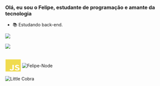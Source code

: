 ### Olá, eu sou o Felipe, estudante de programação e amante da tecnologia

- 📚 Estudando back-end.




<div> 
<picture>
<source 
  srcset="https://github-readme-stats.vercel.app/api?username=Fel1peLima&show_icons=true&theme=dark"
  media="(prefers-color-scheme: dark)"
/>
<source
  srcset="https://github-readme-stats.vercel.app/api?username=Fel1peLima&show_icons=true"
  media="(prefers-color-scheme: light), (prefers-color-scheme: no-preference)"
/>
<img height="160em" src="https://github-readme-stats.vercel.app/api?username=Fel1peLima_icons=true" />
</picture>
  
  <picture>
<source 
srcset="https://github-readme-stats.vercel.app/api/top-langs/?username=Fel1peLima&layout=compact&theme=dark" />
  

<source
  srcset="https://github-readme-stats.vercel.app/api?username=Fel1peLima&show_icons=true"
  media="(prefers-color-scheme: light), (prefers-color-scheme: no-preference)"
/>
<img height="160em" src="https://github-readme-stats.vercel.app/api?username=Fel1peLima&show_icons=true" />
</picture>
</div>




<div style="display: inline_block"><br>
  <img align="center" alt="Felipe-Js" height="40" width="50" src="https://raw.githubusercontent.com/devicons/devicon/master/icons/javascript/javascript-plain.svg">
    <img align="center" alt="Felipe-Node" height="40" width="50" ]
    src= "https://cdn.jsdelivr.net/gh/devicons/devicon/icons/nodejs/nodejs-original.svg">
</div>

 
  ![Little Cobra](https://github.com/Fel1peLima/Fel1peLima/blob/output/github-contribution-grid-snake.svg)
  
